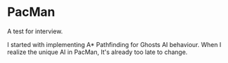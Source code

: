 # PacMan
 
A test for interview.

I started with implementing A* Pathfinding for Ghosts AI behaviour. When I realize the unique AI in PacMan, It's already too late to change.
